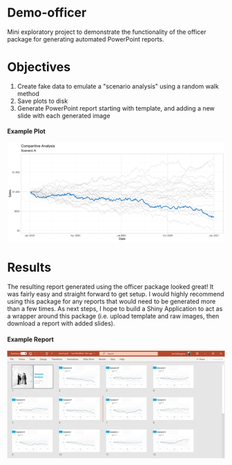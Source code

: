 # Demo-officer
Mini exploratory project to demonstrate the functionality of the officer package for generating automated PowerPoint reports.

# Objectives

1. Create fake data to emulate a "scenario analysis" using a random walk method
2. Save plots to disk
3. Generate PowerPoint report starting with template, and adding a new slide with each generated image

#### Example Plot
![alt text](https://github.com/jdegregorio/Demo-officer/blob/master/plots/plot_scenario_A.jpg?raw=true)

# Results

The resulting report generated using the officer package looked great! It was fairly easy and straight forward to get setup. I would highly recommend using this package for any reports that would need to be generated more than a few times.  As next steps, I hope to build a Shiny Application to act as a wrapper around this package (i.e. upload template and raw images, then download a report with added slides).

#### Example Report

![alt text](https://github.com/jdegregorio/Demo-officer/blob/master/artifacts/screenshot_output.jpg?raw=true)